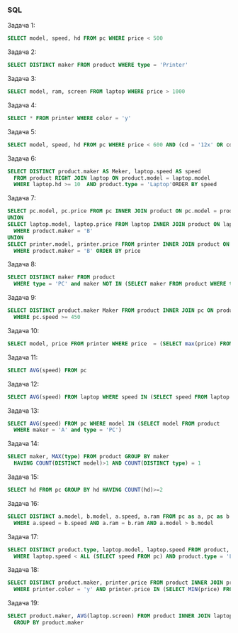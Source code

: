 ### SQL

Задача 1:
```sql
SELECT model, speed, hd FROM pc WHERE price < 500
```
Задача 2:
```sql
SELECT DISTINCT maker FROM product WHERE type = 'Printer'
```

Задача 3:
```sql
SELECT model, ram, screen FROM laptop WHERE price > 1000
```

Задача 4:
```sql
SELECT * FROM printer WHERE color = 'y'
```

Задача 5:
```sql
SELECT model, speed, hd FROM pc WHERE price < 600 AND (cd = '12x' OR cd = '24x')
```

Задача 6:
```sql
SELECT DISTINCT product.maker AS Meker, laptop.speed AS speed 
  FROM product RIGHT JOIN laptop ON product.model = laptop.model 
  WHERE laptop.hd >= 10  AND product.type = 'Laptop'ORDER BY speed
```

Задача 7:
```sql
SELECT pc.model, pc.price FROM pc INNER JOIN product ON pc.model = product.model WHERE product.maker = 'B'
UNION
SELECT laptop.model, laptop.price FROM laptop INNER JOIN product ON laptop.model = product.model 
  WHERE product.maker = 'B'
UNION
SELECT printer.model, printer.price FROM printer INNER JOIN product ON printer.model = product.model 
  WHERE product.maker = 'B' ORDER BY price
```

Задача 8:
```sql
SELECT DISTINCT maker FROM product 
  WHERE type = 'PC' and maker NOT IN (SELECT maker FROM product WHERE type = 'Laptop')
```


Задача 9:
```sql
SELECT DISTINCT product.maker Maker FROM product INNER JOIN pc ON product.model = pc.model 
  WHERE pc.speed >= 450
```

Задача 10:
```sql
SELECT model, price FROM printer WHERE price  = (SELECT max(price) FROM printer)
```

Задача 11:
```sql
SELECT AVG(speed) FROM pc
```

Задача 12:
```sql
SELECT AVG(speed) FROM laptop WHERE speed IN (SELECT speed FROM laptop WHERE price > 1000)
```

Задача 13:
```sql
SELECT AVG(speed) FROM pc WHERE model IN (SELECT model FROM product 
  WHERE maker = 'A' and type = 'PC')
```

Задача 14:
```sql
SELECT maker, MAX(type) FROM product GROUP BY maker 
  HAVING COUNT(DISTINCT model)>1 AND COUNT(DISTINCT type) = 1
```

Задача 15:
```sql
SELECT hd FROM pc GROUP BY hd HAVING COUNT(hd)>=2
```

Задача 16:
```sql
SELECT DISTINCT a.model, b.model, a.speed, a.ram FROM pc as a, pc as b 
  WHERE a.speed = b.speed AND a.ram = b.ram AND a.model > b.model
```

Задача 17:
```sql
SELECT DISTINCT product.type, laptop.model, laptop.speed FROM product, laptop 
  WHERE laptop.speed < ALL (SELECT speed FROM pc) AND product.type = 'Laptop'
```

Задача 18:
```sql
SELECT DISTINCT product.maker, printer.price FROM product INNER JOIN printer ON product.model = printer.model 
  WHERE printer.color = 'y' AND printer.price IN (SELECT MIN(price) FROM printer WHERE color = 'y')
```

Задача 19:
```sql
SELECT product.maker, AVG(laptop.screen) FROM product INNER JOIN laptop ON product.model = laptop.model 
  GROUP BY product.maker
```
